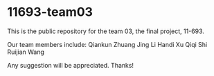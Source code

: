 11693-team03
============
This is the public repository for the team 03, the final project, 11-693.

Our team members include:
  Qiankun Zhuang
  Jing Li
  Handi Xu
  Qiqi Shi
  Ruijian Wang

Any suggestion will be appreciated. Thanks!
